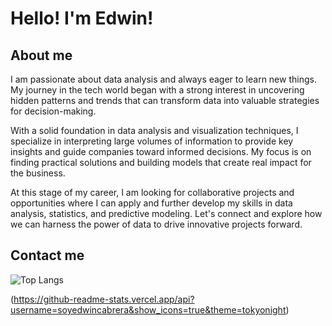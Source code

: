 # Hello!  I'm Edwin! 


## About me
I am passionate about data analysis and always eager to learn new things. My journey in the tech world began with a strong interest in uncovering hidden patterns and trends that can transform data into valuable strategies for decision-making.

With a solid foundation in data analysis and visualization techniques, I specialize in interpreting large volumes of information to provide key insights and guide companies toward informed decisions. My focus is on finding practical solutions and building models that create real impact for the business.

At this stage of my career, I am looking for collaborative projects and opportunities where I can apply and further develop my skills in data analysis, statistics, and predictive modeling. Let's connect and explore how we can harness the power of data to drive innovative projects forward.


## Contact me

![Top Langs](https://github-readme-stats.vercel.app/api/top-langs/?username=soyedwincabrera&layout=compact)

(https://github-readme-stats.vercel.app/api?username=soyedwincabrera&show_icons=true&theme=tokyonight)
